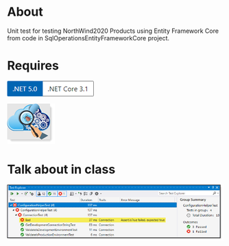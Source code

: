 ﻿# About

Unit test for testing NorthWind2020 Products using Entity Framework Core from code in SqlOperationsEntityFrameworkCore project.




# Requires

![ver](../assets/Versions.png) 

![test](../assets/unitTesting.png)

# Talk about in class

![image](../assets/errorTest.png)
